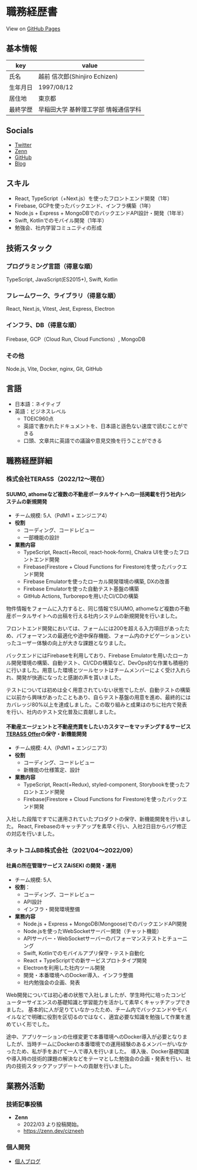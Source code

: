 # 職務経歴書

View on [GitHub Pages](https://cizneeh.github.io/resume/)

## 基本情報

|key|value|
|---|---|
|氏名|越前 信次郎(Shinjiro Echizen)|
|生年月日|1997/08/12|
|居住地|東京都|
|最終学歴|早稲田大学 基幹理工学部 情報通信学科|

## Socials
- [Twitter](https://twitter.com/cizneeh)
- [Zenn](https://zenn.dev/cizneeh)
- [GitHub](https://github.com/cizneeh)
- [Blog](https://cizneeh.me/)

## スキル

- React, TypeScript（+Next.js）を使ったフロントエンド開発（1年）
- Firebase, GCPを使ったバックエンド、インフラ構築（1年）
- Node.js + Express + MongoDBでのバックエンドAPI設計・開発（1年半）
- Swift, Kotlinでのモバイル開発（1年半）
- 勉強会、社内学習コミュニティの形成

## 技術スタック

### プログラミング言語（得意な順）
TypeScript, JavaScript(ES2015+), Swift, Kotlin

### フレームワーク、ライブラリ（得意な順）
React, Next.js, Vitest, Jest, Express, Electron

### インフラ、DB（得意な順）
Firebase, GCP（Cloud Run, Cloud Functions）, MongoDB
### その他
Node.js, Vite, Docker, nginx, Git, GitHub

## 言語
- 日本語：ネイティブ
- 英語：ビジネスレベル
  - TOEIC960点 
  - 英語で書かれたドキュメントを、日本語と遜色ない速度で読むことができる
  - 口頭、文章共に英語での議論や意見交換を行うことができる

## 職務経歴詳細

### 株式会社TERASS（2022/12～現在）

#### SUUMO, athomeなど複数の不動産ポータルサイトへの一括掲載を行う社内システムの新規開発
- チーム規模: 5人（PdM1 + エンジニア4）
- **役割**
  - コーディング、コードレビュー
  - 一部機能の設計
- **業務内容**
  - TypeScript, React(+Recoil, react-hook-form), Chakra UIを使ったフロントエンド開発
  - Firebase(Firestore + Cloud Functions for Firestore)を使ったバックエンド開発
  - Firebase Emulatorを使ったローカル開発環境の構築, DXの改善
  - Firebase Emulatorを使った自動テスト基盤の構築
  - GitHub Actions, Turborepoを用いたCI/CDの構築

物件情報をフォームに入力すると、同じ情報でSUUMO, athomeなど複数の不動産ポータルサイトへの出稿を行える社内システムの新規開発を行いました。

フロントエンド開発においては、フォームには200を超える入力項目があったため、パフォーマンスの最適化や途中保存機能、フォーム内のナビゲーションといったユーザー体験の向上が大きな課題となりました。

バックエンドにはFirebaseを利用しており、Firebase Emulatorを用いたローカル開発環境の構築、自動テスト、CI/CDの構築など、DevOps的な作業も積極的に行いました。用意した環境とツールセットはチームメンバーによく受け入れられ、開発が快適になったと感謝の声を貰いました。

テストについては初めは全く用意されていない状態でしたが、自動テストの構築に以前から興味があったこともあり、自らテスト基盤の用意を進め、最終的にはカバレッジ80%以上を達成しました。この取り組みと成果はのちに社内で発表を行い、社内のテスト文化普及に貢献しました。

#### 不動産エージェントと不動産売買をしたいカスタマーをマッチングするサービス[TERASS Offer](https://offer.terass.com/)の保守・新機能開発
- チーム規模: 4人（PdM1 + エンジニア3）
- **役割**
  - コーディング、コードレビュー
  - 新機能の仕様策定、設計
- **業務内容**
  - TypeScript, React(+Redux), styled-component, Storybookを使ったフロントエンド開発
  - Firebase(Firestore + Cloud Functions for Firestore)を使ったバックエンド開発

入社した段階ですでに運用されていたプロダクトの保守、新機能開発を行いました。
React, Firebaseのキャッチアップを素早く行い、入社2日目からバグ修正の対応を行いました。

### ネットコムBB株式会社（2021/04〜2022/09）

#### 社員の所在管理サービス ZAiSEKI の開発・運用 
- チーム規模: 5人
- **役割**：
  - コーディング、コードレビュー
  - API設計
  - インフラ・開発環境整備
- **業務内容**
  - Node.js + Express + MongoDB(Mongoose)でのバックエンドAPI開発
  - Node.jsを使ったWebSocketサーバー開発（チャット機能）
  - APIサーバー・WebSocketサーバーのパフォーマンステストとチューニング
  - Swift, Kotlinでのモバイルアプリ保守・テスト自動化
  - React + TypeScriptでの新サービスプロトタイプ開発
  - Electronを利用した社内ツール開発
  - 開発・本番環境へのDocker導入、インフラ整備
  - 社内勉強会の企画、発表

Web開発については初心者の状態で入社しましたが、学生時代に培ったコンピューターサイエンスの基礎知識と学習能力を活かして素早くキャッチアップできました。
基本的に人が足りていなかったため、チーム内でバックエンドやモバイルなどで明確に役割を区切るのではなく、適宜必要な知識を勉強して作業を進めていく形でした。

途中、アプリケーションの仕様変更で本番環境へのDocker導入が必要となりましたが、当時チームにDockerの本番環境での運用経験のあるメンバーがいなかったため、私が手をあげて一人で導入を行いました。
導入後、Docker基礎知識や導入時の技術的課題の解決などをテーマとした勉強会の企画・発表を行い、社内の技術スタックアップデートへの貢献を行いました。

## 業務外活動

### 技術記事投稿

- **Zenn**
  - 2022/03 より投稿開始。
  - https://zenn.dev/cizneeh

### 個人開発
- [個人ブログ](https://cizneeh.me/)
